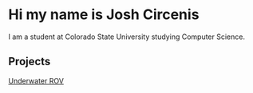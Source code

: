 # Hi my name is Josh Circenis
I am a student at Colorado State University studying Computer Science.

## Projects
[Underwater ROV](#https://github.com/JoshCircenis/Underwater-ROV)

